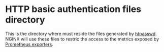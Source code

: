 # HTTP basic authentication files directory

This is the directory where must reside the files generated by [htpasswd](https://httpd.apache.org/docs/2.4/programs/htpasswd.html). NGINX will use these files to restric the access to the metrics exposed by [Prometheus exporters](https://prometheus.io/docs/instrumenting/exporters).